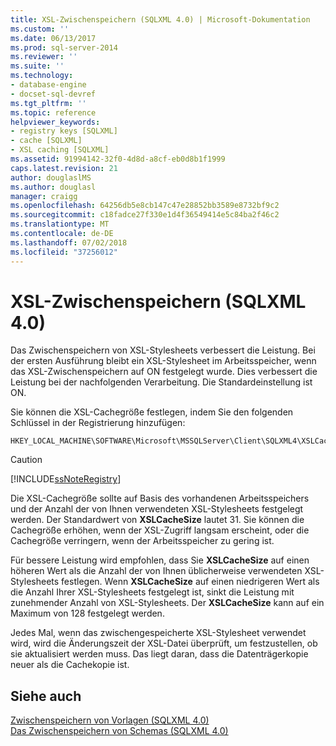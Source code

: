 ```yaml
---
title: XSL-Zwischenspeichern (SQLXML 4.0) | Microsoft-Dokumentation
ms.custom: ''
ms.date: 06/13/2017
ms.prod: sql-server-2014
ms.reviewer: ''
ms.suite: ''
ms.technology:
- database-engine
- docset-sql-devref
ms.tgt_pltfrm: ''
ms.topic: reference
helpviewer_keywords:
- registry keys [SQLXML]
- cache [SQLXML]
- XSL caching [SQLXML]
ms.assetid: 91994142-32f0-4d8d-a8cf-eb0d8b1f1999
caps.latest.revision: 21
author: douglaslMS
ms.author: douglasl
manager: craigg
ms.openlocfilehash: 64256db5e8cb147c47e28852bb3589e8732bf9c2
ms.sourcegitcommit: c18fadce27f330e1d4f36549414e5c84ba2f46c2
ms.translationtype: MT
ms.contentlocale: de-DE
ms.lasthandoff: 07/02/2018
ms.locfileid: "37256012"
---
```

# <a name="xsl-caching-sqlxml-40"></a>XSL-Zwischenspeichern (SQLXML 4.0)
  Das Zwischenspeichern von XSL-Stylesheets verbessert die Leistung. Bei der ersten Ausführung bleibt ein XSL-Stylesheet im Arbeitsspeicher, wenn das XSL-Zwischenspeichern auf ON festgelegt wurde. Dies verbessert die Leistung bei der nachfolgenden Verarbeitung. Die Standardeinstellung ist ON.  
  
 Sie können die XSL-Cachegröße festlegen, indem Sie den folgenden Schlüssel in der Registrierung hinzufügen:  
  
```  
HKEY_LOCAL_MACHINE\SOFTWARE\Microsoft\MSSQLServer\Client\SQLXML4\XSLCacheSize  
```  
  
> [!CAUTION]  
>  [!INCLUDE[ssNoteRegistry](../../../includes/ssnoteregistry-md.md)]  
  
 Die XSL-Cachegröße sollte auf Basis des vorhandenen Arbeitsspeichers und der Anzahl der von Ihnen verwendeten XSL-Stylesheets festgelegt werden. Der Standardwert von **XSLCacheSize** lautet 31. Sie können die Cachegröße erhöhen, wenn der XSL-Zugriff langsam erscheint, oder die Cachegröße verringern, wenn der Arbeitsspeicher zu gering ist.  
  
 Für bessere Leistung wird empfohlen, dass Sie **XSLCacheSize** auf einen höheren Wert als die Anzahl der von Ihnen üblicherweise verwendeten XSL-Stylesheets festlegen. Wenn **XSLCacheSize** auf einen niedrigeren Wert als die Anzahl Ihrer XSL-Stylesheets festgelegt ist, sinkt die Leistung mit zunehmender Anzahl von XSL-Stylesheets. Der **XSLCacheSize** kann auf ein Maximum von 128 festgelegt werden.  
  
 Jedes Mal, wenn das zwischengespeicherte XSL-Stylesheet verwendet wird, wird die Änderungszeit der XSL-Datei überprüft, um festzustellen, ob sie aktualisiert werden muss. Das liegt daran, dass die Datenträgerkopie neuer als die Cachekopie ist.  
  
## <a name="see-also"></a>Siehe auch  
 [Zwischenspeichern von Vorlagen &#40;SQLXML 4.0&#41;](template-caching-sqlxml-4-0.md)   
 [Das Zwischenspeichern von Schemas &#40;SQLXML 4.0&#41;](schema-caching-sqlxml-4-0.md)  
  
  
